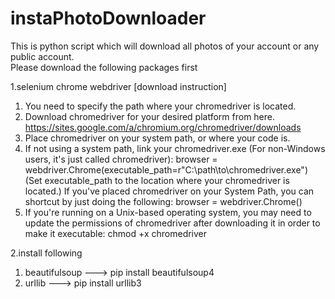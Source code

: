 # instaPhotoDownloader
This is python script which will download all photos of your account or any public account.  
Please download the following packages first

1.selenium chrome webdriver
[download instruction]

1) You need to specify the path where your chromedriver is located.
2) Download chromedriver for your desired platform from here. https://sites.google.com/a/chromium.org/chromedriver/downloads
3) Place chromedriver on your system path, or where your code is.
4) If not using a system path, link your chromedriver.exe (For non-Windows users, it's just called chromedriver):
   browser = webdriver.Chrome(executable_path=r"C:\path\to\chromedriver.exe")
   (Set executable_path to the location where your chromedriver is located.)
   If you've placed chromedriver on your System Path, you can shortcut by just doing the following:
   browser = webdriver.Chrome()
5) If you're running on a Unix-based operating system, you may need to update the permissions of chromedriver after downloading it in order to make it executable:
  chmod +x chromedriver

2.install following 

1) beautifulsoup ---> pip install beautifulsoup4
2) urllib ---> pip install urllib3

